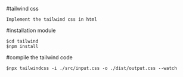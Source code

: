 #tailwind css

```
Implement the tailwind css in html
```

#installation module

```
$cd tailwind
$npm install
```

#compile the tailwind code

```
$npx tailwindcss -i ./src/input.css -o ./dist/output.css --watch
```
